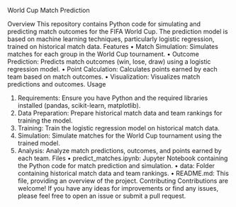 World Cup Match Prediction

Overview
This repository contains Python code for simulating and predicting match outcomes for the FIFA World Cup. The prediction model is based on machine learning techniques, particularly logistic regression, trained on historical match data.
Features
•	Match Simulation: Simulates matches for each group in the World Cup tournament.
•	Outcome Prediction: Predicts match outcomes (win, lose, draw) using a logistic regression model.
•	Point Calculation: Calculates points earned by each team based on match outcomes.
•	Visualization: Visualizes match predictions and outcomes.
Usage
1.	Requirements: Ensure you have Python and the required libraries installed (pandas, scikit-learn, matplotlib).
2.	Data Preparation: Prepare historical match data and team rankings for training the model.
3.	Training: Train the logistic regression model on historical match data.
4.	Simulation: Simulate matches for the World Cup tournament using the trained model.
5.	Analysis: Analyze match predictions, outcomes, and points earned by each team.
Files
•	predict_matches.ipynb: Jupyter Notebook containing the Python code for match prediction and simulation.
•	data: Folder containing historical match data and team rankings.
•	README.md: This file, providing an overview of the project.
Contributing
Contributions are welcome! If you have any ideas for improvements or find any issues, please feel free to open an issue or submit a pull request.
